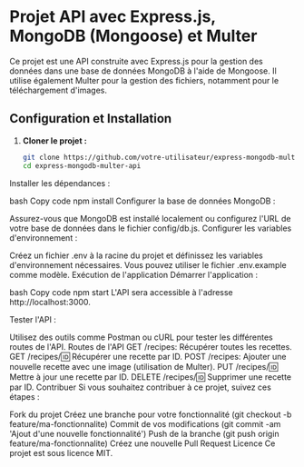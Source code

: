 # Projet API avec Express.js, MongoDB (Mongoose) et Multer

Ce projet est une API construite avec Express.js pour la gestion des données dans une base de données MongoDB à l'aide de Mongoose. Il utilise également Multer pour la gestion des fichiers, notamment pour le téléchargement d'images.

## Configuration et Installation

1. **Cloner le projet :**
   ```bash
   git clone https://github.com/votre-utilisateur/express-mongodb-multer-api.git
   cd express-mongodb-multer-api
Installer les dépendances :

bash
Copy code
npm install
Configurer la base de données MongoDB :

Assurez-vous que MongoDB est installé localement ou configurez l'URL de votre base de données dans le fichier config/db.js.
Configurer les variables d'environnement :

Créez un fichier .env à la racine du projet et définissez les variables d'environnement nécessaires. Vous pouvez utiliser le fichier .env.example comme modèle.
Exécution de l'application
Démarrer l'application :

bash
Copy code
npm start
L'API sera accessible à l'adresse http://localhost:3000.

Tester l'API :

Utilisez des outils comme Postman ou cURL pour tester les différentes routes de l'API.
Routes de l'API
GET /recipes: Récupérer toutes les recettes.
GET /recipes/:id: Récupérer une recette par ID.
POST /recipes: Ajouter une nouvelle recette avec une image (utilisation de Multer).
PUT /recipes/:id: Mettre à jour une recette par ID.
DELETE /recipes/:id: Supprimer une recette par ID.
Contribuer
Si vous souhaitez contribuer à ce projet, suivez ces étapes :

Fork du projet
Créez une branche pour votre fonctionnalité (git checkout -b feature/ma-fonctionnalite)
Commit de vos modifications (git commit -am 'Ajout d'une nouvelle fonctionnalité')
Push de la branche (git push origin feature/ma-fonctionnalite)
Créez une nouvelle Pull Request
Licence
Ce projet est sous licence MIT.

